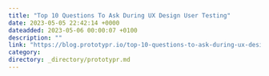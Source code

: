 ```yaml
---
title: "Top 10 Questions To Ask During UX Design User Testing"
date: 2023-05-05 22:42:14 +0000
dateadded: 2023-05-06 00:00:07 +0100
description: ""
link: "https://blog.prototypr.io/top-10-questions-to-ask-during-ux-design-user-testing-fb7626c3783d?source=rss----eb297ea1161a---4"
category:
directory: _directory/prototypr.md
---
```

